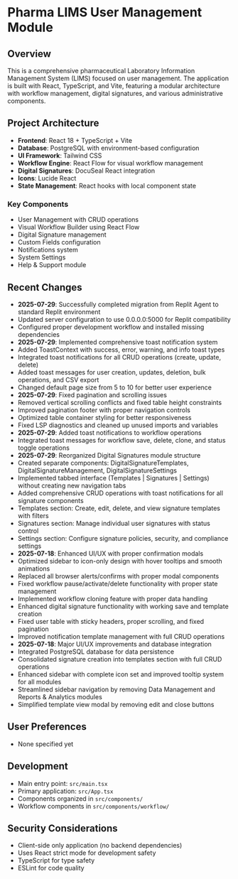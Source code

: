# Pharma LIMS User Management Module

## Overview
This is a comprehensive pharmaceutical Laboratory Information Management System (LIMS) focused on user management. The application is built with React, TypeScript, and Vite, featuring a modular architecture with workflow management, digital signatures, and various administrative components.

## Project Architecture
- **Frontend**: React 18 + TypeScript + Vite
- **Database**: PostgreSQL with environment-based configuration
- **UI Framework**: Tailwind CSS
- **Workflow Engine**: React Flow for visual workflow management
- **Digital Signatures**: DocuSeal React integration
- **Icons**: Lucide React
- **State Management**: React hooks with local component state

### Key Components
- User Management with CRUD operations
- Visual Workflow Builder using React Flow
- Digital Signature management
- Custom Fields configuration
- Notifications system
- System Settings
- Help & Support module

## Recent Changes
- **2025-07-29**: Successfully completed migration from Replit Agent to standard Replit environment
- Updated server configuration to use 0.0.0.0:5000 for Replit compatibility
- Configured proper development workflow and installed missing dependencies
- **2025-07-29**: Implemented comprehensive toast notification system
- Added ToastContext with success, error, warning, and info toast types
- Integrated toast notifications for all CRUD operations (create, update, delete)
- Added toast messages for user creation, updates, deletion, bulk operations, and CSV export
- Changed default page size from 5 to 10 for better user experience
- **2025-07-29**: Fixed pagination and scrolling issues
- Removed vertical scrolling conflicts and fixed table height constraints
- Improved pagination footer with proper navigation controls
- Optimized table container styling for better responsiveness
- Fixed LSP diagnostics and cleaned up unused imports and variables
- **2025-07-29**: Added toast notifications to workflow operations
- Integrated toast messages for workflow save, delete, clone, and status toggle operations
- **2025-07-29**: Reorganized Digital Signatures module structure
- Created separate components: DigitalSignatureTemplates, DigitalSignatureManagement, DigitalSignatureSettings
- Implemented tabbed interface (Templates | Signatures | Settings) without creating new navigation tabs
- Added comprehensive CRUD operations with toast notifications for all signature components
- Templates section: Create, edit, delete, and view signature templates with filters
- Signatures section: Manage individual user signatures with status control
- Settings section: Configure signature policies, security, and compliance settings
- **2025-07-18**: Enhanced UI/UX with proper confirmation modals
- Optimized sidebar to icon-only design with hover tooltips and smooth animations
- Replaced all browser alerts/confirms with proper modal components
- Fixed workflow pause/activate/delete functionality with proper state management
- Implemented workflow cloning feature with proper data handling
- Enhanced digital signature functionality with working save and template creation
- Fixed user table with sticky headers, proper scrolling, and fixed pagination
- Improved notification template management with full CRUD operations
- **2025-07-18**: Major UI/UX improvements and database integration
- Integrated PostgreSQL database for data persistence
- Consolidated signature creation into templates section with full CRUD operations
- Enhanced sidebar with complete icon set and improved tooltip system for all modules
- Streamlined sidebar navigation by removing Data Management and Reports & Analytics modules
- Simplified template view modal by removing edit and close buttons

## User Preferences
- None specified yet

## Development
- Main entry point: `src/main.tsx`
- Primary application: `src/App.tsx`
- Components organized in `src/components/`
- Workflow components in `src/components/workflow/`

## Security Considerations
- Client-side only application (no backend dependencies)
- Uses React strict mode for development safety
- TypeScript for type safety
- ESLint for code quality